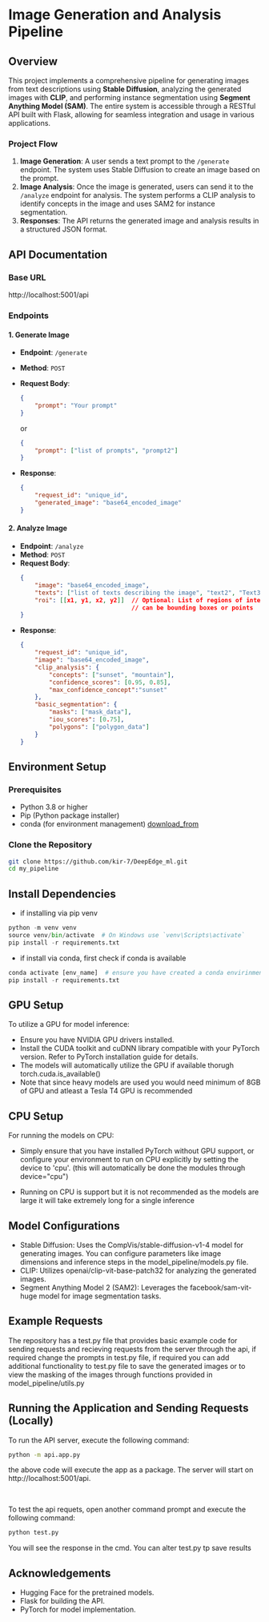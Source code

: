 # Image Generation and Analysis Pipeline

## Overview
This project implements a comprehensive pipeline for generating images from text descriptions using **Stable Diffusion**, analyzing the generated images with **CLIP**, and performing instance segmentation using **Segment Anything Model (SAM)**. The entire system is accessible through a RESTful API built with Flask, allowing for seamless integration and usage in various applications.

### Project Flow
1. **Image Generation**: A user sends a text prompt to the `/generate` endpoint. The system uses Stable Diffusion to create an image based on the prompt.
2. **Image Analysis**: Once the image is generated, users can send it to the `/analyze` endpoint for analysis. The system performs a CLIP analysis to identify concepts in the image and uses SAM2 for instance segmentation.
3. **Responses**: The API returns the generated image and analysis results in a structured JSON format.


## API Documentation

### Base URL
http://localhost:5001/api


### Endpoints

#### 1. Generate Image
- **Endpoint**: `/generate`
- **Method**: `POST`
- **Request Body**:
    ```json
    {
        "prompt": "Your prompt"
    }
    ```
    or 
    ```json
    {
        "prompt": ["list of prompts", "prompt2"]
    }
    ```

- **Response**:
    ```json
    {
        "request_id": "unique_id",
        "generated_image": "base64_encoded_image"
    }
    ```

#### 2. Analyze Image
- **Endpoint**: `/analyze`
- **Method**: `POST`
- **Request Body**:
    ```json
    {
        "image": "base64_encoded_image",
        "texts": ["list of texts describing the image", "text2", "Text3"],
        "roi": [[x1, y1, x2, y2]]  // Optional: List of regions of interest for segmentation
                                   // can be bounding boxes or points
    }
    ```
- **Response**:
    ```json
    {
        "request_id": "unique_id",
        "image": "base64_encoded_image",
        "clip_analysis": {
            "concepts": ["sunset", "mountain"],
            "confidence_scores": [0.95, 0.85],
            "max_confidence_concept":"sunset"
        },
        "basic_segmentation": {
            "masks": ["mask_data"],
            "iou_scores": [0.75],
            "polygons": ["polygon_data"]
        }
    }
    ```

## Environment Setup

### Prerequisites

- Python 3.8 or higher
- Pip (Python package installer)
- conda (for environment management) [download_from](https://anaconda.org/)

### Clone the Repository

```bash
git clone https://github.com/kir-7/DeepEdge_ml.git
cd my_pipeline
```
## Install Dependencies

* if installing via pip venv
```python
python -m venv venv
source venv/bin/activate  # On Windows use `venv\Scripts\activate`
pip install -r requirements.txt
```
 * if install via conda, first check if conda is available
 ```python
 conda activate [env_name]  # ensure you have created a conda envirinment
 pip install -r requirements.txt
 ```

 ## GPU Setup
To utilize a GPU for model inference:

* Ensure you have NVIDIA GPU drivers installed.
* Install the CUDA toolkit and cuDNN library compatible with your PyTorch version. Refer to PyTorch installation   guide for details.
* The models will automatically utilize the GPU if available thorugh torch.cuda.is_available()
* Note that since heavy models are used you would need minimum of 8GB of GPU and atleast a Tesla T4 GPU is recommended  

## CPU Setup

For running the models on CPU:

* Simply ensure that you have installed PyTorch without GPU support, or configure your environment to run on CPU explicitly by setting the device to 'cpu'. (this will automatically be done the modules through device="cpu")

* Running on CPU is support but it is not recommended as the models are large it will take extremely long for a single inference 

## Model Configurations

* Stable Diffusion: Uses the CompVis/stable-diffusion-v1-4 model for generating images. You can configure parameters like image dimensions and inference steps in the model_pipeline/models.py file.
* CLIP: Utilizes openai/clip-vit-base-patch32 for analyzing the generated images.
* Segment Anything Model 2 (SAM2): Leverages the facebook/sam-vit-huge model for image segmentation tasks.

## Example Requests

The repository has a test.py file that provides basic example code for sending requests and recieving requests from the server through the api, if required change the prompts in test.py file, if required you can add additional functionality to test.py file to save the generated images or to view the masking of the images through functions provided in model_pipeline/utils.py

## Running the Application and Sending Requests (Locally)
To run the API server, execute the following command:
```bash
python -m api.app.py
```
the above code will execute the app as a package.
The server will start on http://localhost:5001/api.

<br>

To test the api requets, open another command prompt and execute the following command:
```python
python test.py
```
You will see the response in the cmd. You can alter test.py tp save results

## Acknowledgements
* Hugging Face for the pretrained models.
* Flask for building the API.
* PyTorch for model implementation.